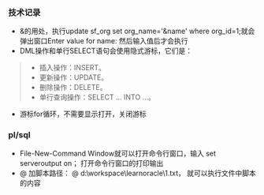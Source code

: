 ### 技术记录
- &的用处，执行update sf_org set org_name='&name' where org_id=1;就会弹出窗口Enter value for name: 然后输入值后才会执行
- DML操作和单行SELECT语句会使用隐式游标，它们是： 
> * 插入操作：INSERT。 
> * 更新操作：UPDATE。 
> * 删除操作：DELETE。 
> * 单行查询操作：SELECT ... INTO ...。 
- 游标for循环，不需要显示打开，关闭游标

### pl/sql 
- File-New-Command Window就可以打开命令行窗口，输入 set serveroutput on； 打开命令行窗口的打印输出
- @ 加脚本路径： @ d:\workspace\learnoracle\1.txt， 就可以执行文件中脚本的内容
